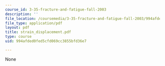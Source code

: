 ```yaml
---
course_id: 3-35-fracture-and-fatigue-fall-2003
description: ''
file_location: /coursemedia/3-35-fracture-and-fatigue-fall-2003/994afded0fed5cfd069cc3855bfd36e7_strain_displacement.pdf
file_type: application/pdf
layout: pdf
title: strain_displacement.pdf
type: course
uid: 994afded0fed5cfd069cc3855bfd36e7

---
```

None